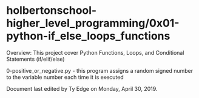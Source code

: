 # holbertonschool-higher_level_programming/0x01-python-if_else_loops_functions


Overview: This project cover Python Functions, Loops, and Conditional Statements (if/elif/else)


0-positive_or_negative.py - this program assigns a random signed number to the variable number each time it is executed






Document last edited by Ty Edge on Monday, April 30, 2019.